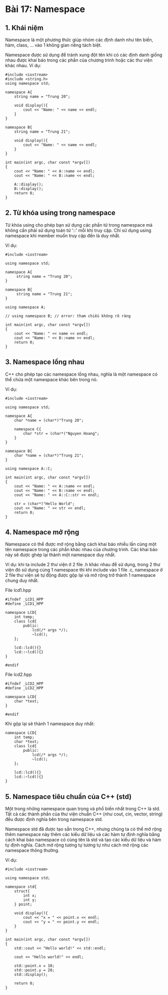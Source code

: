 # Bài 17: Namespace
## 1. Khái niệm
Namespace là một phương thức giúp nhóm các định danh như tên biến, hàm, class, ... vào 1 không gian riêng tách biệt.

Namespace được sử dụng để tránh xung đột tên khi có các định danh giống nhau được khai báo trong các phần của chương trình hoặc các thư viện khác nhau.
Ví dụ:
```
#include <iostream>
#include <string.h>
using namespace std;

namespace A{
    string name = "Trung 20";

    void display(){
        cout << "Name: " << name << endl;
    }
}

namespace B{
    string name = "Trung 21";

    void display(){
        cout << "Name: " << name << endl;
    }
}

int main(int argc, char const *argv[])
{
    cout << "Name: " << A::name << endl;
    cout << "Name: " << B::name << endl;

    A::display();
    B::display();
    return 0;
}
```

## 2. Từ khóa using trong namespace
Từ khóa using cho phép bạn sử dụng các phần tử trong namespace mà không cần phải sử dụng toán tử '::' mỗi khi truy cập.
Chỉ sử dụng using namespace khi member muốn truy cập đến là duy nhất.

Ví dụ:
```
#include <iostream>

using namespace std;

namespace A{
     string name = "Trung 20";
}

namespace B{
     string name = "Trung 21";
}

using namespace A;

// using namespace B; // error: tham chiếu không rõ ràng

int main(int argc, char const *argv[])
{
    cout << "Name: " << name << endl;
    cout << "Name: " << B::name << endl;
    return 0;
}
```

## 3. Namespace lồng nhau
C++ cho phép tạo các namespace lồng nhau, nghĩa là một namespace có thể chứa một namespace khác bên trong nó.

Ví dụ:
```
#include <iostream>

using namespace std;

namespace A{
    char *name = (char*)"Trung 20";

    namespace C{
        char *str = (char*)"Nguyen Hoang";
    }
}

namespace B{
    char *name = (char*)"Trung 21";
}

using namespace A::C;

int main(int argc, char const *argv[])
{
    cout << "Name: " << A::name << endl;
    cout << "Name: " << B::name << endl;
    cout << "Name: " << A::C::str << endl;

    str = (char*)"Hello World";
    cout << "Name: " << str << endl;
    return 0;
}
```

## 4. Namespace mở rộng
Namespace có thể được mở rộng bằng cách khai báo nhiều lần cùng một tên namespace trong các phần khác nhau của chương trình. Các khai báo này sẽ được ghép lại thành một namespace duy nhất.

Ví dụ: khi ta include 2 thư viện ở 2 file .h khác nhau để sử dụng, trong 2 thư viện đó sử dụng cùng 1 namespace thì khi include vào 1 file .c, namespace ở 2 file thư viện sẽ tự động được gộp lại và mở rộng trở thành 1 namespace chung duy nhất.

File lcd1.hpp
```
#ifndef _LCD1_HPP
#define _LCD1_HPP

namespace LCD{
    int temp;
    class lcd{
        public:
            lcd(/* args */);
            ~lcd();
    };

    lcd::lcd(){}
    lcd::~lcd(){}
}

#endif
```

File lcd2.hpp
```
#ifndef _LCD2_HPP
#define _LCD2_HPP

namespace LCD{
    char *text;
}

#endif
```

Khi gộp lại sẽ thành 1 namespace duy nhất:
```
namespace LCD{
    int temp;
    char *text;
    class lcd{
        public:
            lcd(/* args */);
            ~lcd();
    };

    lcd::lcd(){}
    lcd::~lcd(){}
}
```

## 5. Namespace tiêu chuẩn của C++ (std)
Một trong những namespace quan trọng và phổ biến nhất trong C++ là std. Tất cả các thành phần của thư viện chuẩn C++ (như cout, cin, vector, string) đều được định nghĩa bên trong namespace std.

Namespace std đã được tạo sẵn trong C++, nhưng chúng ta có thể mở rộng thêm namespace này thêm các kiểu dữ liệu và các hàm tự định nghĩa bằng cách khai báo namespace có cùng tên là std và tạo các kiểu dữ liệu và hàm tự định nghĩa. Cách mở rộng tương tự tương tự như cách mở rộng các namespace thông thường.

Ví dụ:
```
#include <iostream>

using namespace std;

namespace std{
    struct{
        int x;
        int y;
    } point;

    void display(){
        cout << "x = " << point.x << endl;
        cout << "y = " << point.y << endl;
    }
}

int main(int argc, char const *argv[])
{
    std::cout << "Hello world!" << std::endl;

    cout << "Hello world!" << endl;
   
    std::point.x = 10;
    std::point.y = 20;
    std::display();

    return 0;
}
```

